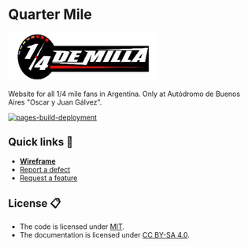 # Quarter Mile

<img src="assets/logos/logo.png" alt="Logo" width="300" height="100">

Website for all 1/4 mile fans in Argentina. Only at Autódromo de Buenos Aires "Oscar y Juan Gálvez".  

[![pages-build-deployment](https://github.com/AgusSalvidio/quarter-mile/actions/workflows/pages/pages-build-deployment/badge.svg)](https://github.com/AgusSalvidio/quarter-mile/actions/workflows/pages/pages-build-deployment)

## Quick links 🚀

- [**Wireframe**](https://whimsical.com/quarter-mile-XPCNNKBftAH9a4A8Srn24j)
- [Report a defect](https://github.com/AgusSalvidio/quarter-mile/issues/new?labels=Type%3A+Defect)
- [Request a feature](https://github.com/AgusSalvidio/quarter-mile/issues/new?labels=Type%3A+Feature)

## License 📋
- The code is licensed under [MIT](LICENSE).
- The documentation is licensed under [CC BY-SA 4.0](http://creativecommons.org/licenses/by-sa/4.0/).
